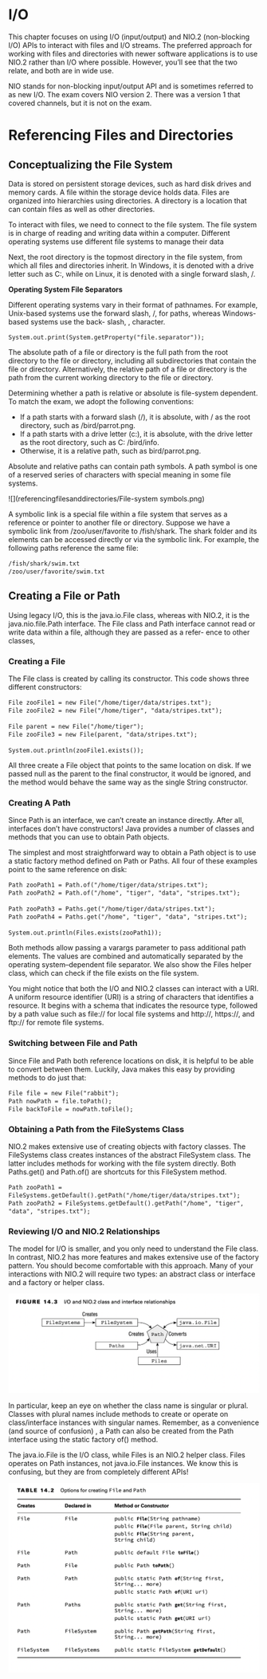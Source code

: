 # I/O

This chapter focuses on using I/O (input/output) and NIO.2 (non-blocking I/O) APIs to interact with files and I/O
streams. The preferred approach for working with files and directories with newer software applications is to use
NIO.2 rather than I/O where possible. However, you’ll see that the two relate, and both are in wide use.

NIO stands for non-blocking input/output API and is sometimes referred to as new I/O. The exam covers NIO version 2.
There was a version 1 that covered channels, but it is not on the exam.

# Referencing Files and Directories

## Conceptualizing the File System

Data is stored on persistent storage devices, such as hard disk drives and memory cards. A file within the storage
device holds data. Files are organized into hierarchies using directories. A directory is a location that can contain
files as well as other directories.

To interact with files, we need to connect to the file system. The file system is in charge of reading and writing data
within a computer. Different operating systems use different file systems to manage their data

Next, the root directory is the topmost directory in the file system, from which all files and directories inherit. In
Windows, it is denoted with a drive letter such as C:\, while on Linux, it is denoted with a single forward slash, /.

**Operating System File Separators**

Different operating systems vary in their format of pathnames. For example, Unix-based systems use the forward slash, /,
for paths, whereas Windows-based systems use the back- slash, \, character.

    System.out.print(System.getProperty("file.separator"));

The absolute path of a file or directory is the full path from the root directory to the file or directory, including
all subdirectories that contain the file or directory. Alternatively, the relative path of a file or directory is the
path from the current working directory to the file or directory.

Determining whether a path is relative or absolute is file-system dependent. To match the exam, we adopt the following
conventions:

- If a path starts with a forward slash (/), it is absolute, with / as the root directory, such as /bird/parrot.png.
- If a path starts with a drive letter (c:), it is absolute, with the drive letter as the root directory, such as C:
  /bird/info.
- Otherwise, it is a relative path, such as bird/parrot.png.

Absolute and relative paths can contain path symbols. A path symbol is one of a reserved series of characters with
special meaning in some file systems.

![](referencingfilesanddirectories/File-system symbols.png)

A symbolic link is a special file within a file system that serves as a reference or pointer to another file or
directory. Suppose we have a symbolic link from /zoo/user/favorite to /fish/shark. The shark folder and its elements can
be accessed directly or via the symbolic link. For example, the following paths reference the same file:

    /fish/shark/swim.txt 
    /zoo/user/favorite/swim.txt

## Creating a File or Path

Using legacy I/O, this is the java.io.File class, whereas with NIO.2, it is the java.nio.file.Path interface. The File
class and Path interface cannot read or write data within a file, although they are passed as a refer- ence to other
classes,

### Creating a File

The File class is created by calling its constructor. This code shows three different constructors:

    File zooFile1 = new File("/home/tiger/data/stripes.txt");
    File zooFile2 = new File("/home/tiger", "data/stripes.txt");

    File parent = new File("/home/tiger");
    File zooFile3 = new File(parent, "data/stripes.txt");

    System.out.println(zooFile1.exists());

All three create a File object that points to the same location on disk. If we passed null as the parent to the final
constructor, it would be ignored, and the method would behave the same way as the single String constructor.

### Creating A Path

Since Path is an interface, we can’t create an instance directly. After all, interfaces don’t have constructors! Java
provides a number of classes and methods that you can use to obtain Path objects.

The simplest and most straightforward way to obtain a Path object is to use a static factory method defined on Path or
Paths. All four of these examples point to the same reference on disk:

    Path zooPath1 = Path.of("/home/tiger/data/stripes.txt");
    Path zooPath2 = Path.of("/home", "tiger", "data", "stripes.txt");

    Path zooPath3 = Paths.get("/home/tiger/data/stripes.txt");
    Path zooPath4 = Paths.get("/home", "tiger", "data", "stripes.txt");
    
    System.out.println(Files.exists(zooPath1));

Both methods allow passing a varargs parameter to pass additional path elements. The values are combined and
automatically separated by the operating system–dependent file separator. We also show the Files helper class, which can
check if the file exists on the file system.

You might notice that both the I/O and NIO.2 classes can interact with a URI. A uniform resource identifier (URI) is a
string of characters that identifies a resource. It begins with a schema that indicates the resource type, followed by a
path value such as file:// for local file systems and http://, https://, and ftp:// for remote file systems.

### Switching between File and Path

Since File and Path both reference locations on disk, it is helpful to be able to convert between them. Luckily, Java
makes this easy by providing methods to do just that:

    File file = new File("rabbit"); 
    Path nowPath = file.toPath();
    File backToFile = nowPath.toFile();

### Obtaining a Path from the FileSystems Class

NIO.2 makes extensive use of creating objects with factory classes. The FileSystems class creates instances of the
abstract FileSystem class. The latter includes methods for working with the file system directly. Both Paths.get() and
Path.of() are shortcuts for this FileSystem method.

    Path zooPath1 = FileSystems.getDefault().getPath("/home/tiger/data/stripes.txt");
    Path zooPath2 = FileSystems.getDefault().getPath("/home", "tiger", "data", "stripes.txt");

### Reviewing I/O and NIO.2 Relationships

The model for I/O is smaller, and you only need to understand the File class. In contrast, NIO.2 has more features and
makes extensive use of the factory pattern. You should become comfortable with this approach. Many of your interactions
with NIO.2 will require two types: an abstract class or interface and a factory or helper class.

![](referencingfilesanddirectories/IO-and-NIO2-class-and-interface-relationships.png)

In particular, keep an eye on whether the class name is singular or plural. Classes with plural names include methods to
create or operate on class/interface instances with singular names. Remember, as a convenience (and source of confusion)
, a Path can also be created from the Path interface using the static factory of() method.

The java.io.File is the I/O class, while Files is an NIO.2 helper class. Files operates on Path instances, not
java.io.File instances. We know this is confusing, but they are from completely different APIs!

![](referencingfilesanddirectories/Options-for-creating-File-and-Path.png)

